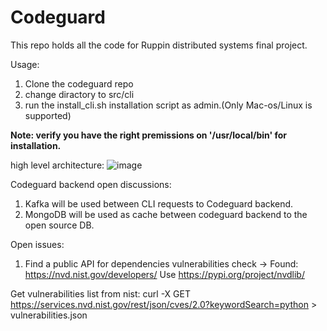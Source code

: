 # Codeguard

This repo holds all the code for Ruppin distributed systems final project.

Usage:

1. Clone the codeguard repo
2. change diractory to src/cli
3. run the install_cli.sh installation script as admin.(Only Mac-os/Linux is supported)

**Note: verify you have the right premissions on '/usr/local/bin' for installation.**

high level architecture:
![image](https://user-images.githubusercontent.com/82441934/202120826-42602753-1bea-448e-b46b-06102022dd7b.png)

Codeguard backend open discussions:

1. Kafka will be used between CLI requests to Codeguard backend.
2. MongoDB will be used as cache between codeguard backend to the open source DB.

Open issues:

1. Find a public API for dependencies vulnerabilities check -> Found: https://nvd.nist.gov/developers/ Use https://pypi.org/project/nvdlib/

Get vulnerabilities list from nist:
curl -X GET https://services.nvd.nist.gov/rest/json/cves/2.0?keywordSearch=python > vulnerabilities.json
